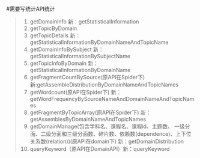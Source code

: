 #需要写统计API统计
>1. getDomainInfo 新：getStatisticalInformation
>2. getTopicByDomain
>3. getTopicDetails 新：getStatisticalInformationByDomainNameAndTopicName
>4. getDomainInfoBySubject 新：getStatisticalInformationBySubjectName
>5. getTopicInfoByDomain 新：getStatisticalInformationByDomainName
>6. getFragmentCountBySource(原API在Spider下) 新:getAssembleDistributionByDomainNameAndTopicNames
>7. getWordcount(原API在Spider下) 新：getWordFrequencyBySourceNameAndDomainNameAndTopicNames
>8. getFragmentByTopicArray(原API在Spider下) 新：getAssemblesByDomainNameAndTopicNames
>9. getDomainManage(包含学科名、课程名、课程id、主题数、
一级分面、二级分面和三级分面数、碎片数、依赖数(dependence)、上下位关系数(relation))(原API在domain下) 新：getDomainDistribution
>10. queryKeyword（原API在DomainAPI）新：queryKeyword